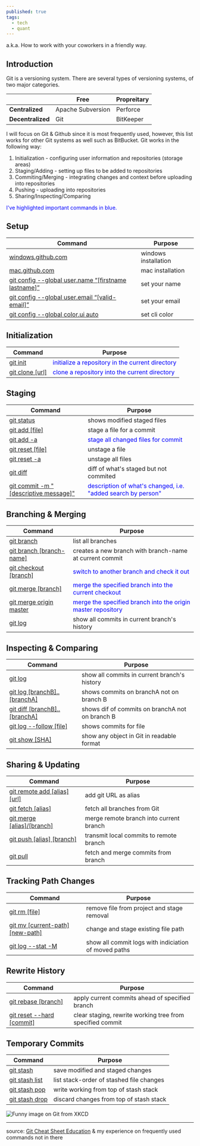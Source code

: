 ```yaml
---
published: true
tags:
  - tech
  - quant
---
```

a.k.a. How to work with your coworkers in a friendly way.

## Introduction

Git is a versioning system. There are several types of versioning systems, of two major categories.

|               | **Free**              | **Propreitary** |
|---------------|-------------------|-------------|
| **Centralized**   | Apache Subversion | Perforce    |
| **Decentralized** | Git               | BitKeeper   |


I will focus on Git & Github since it is most frequently used, however, this list works for other Git systems as well such as BitBucket. Git works in the following way:

1. Initialization - configuring user information and repositories (storage areas)
2. Staging/Adding - setting up files to be added to repositories
3. Commiting/Merging - integrating changes and context before uploading into repositories
4. Pushing - uploading into repositories
5. Sharing/Inspecting/Comparing

<span style="color:blue">I've highlighted important commands in blue.</span>

## Setup

| Command                                                | Purpose              |
|--------------------------------------------------------|----------------------|
| [windows.github.com](https://desktop.github.com/)                                     | windows installation |
| [mac.github.com](https://desktop.github.com/)                                         | mac installation     |
| [git config --global   user.name “[firstname lastname]”](https://git-scm.com/docs/git-config) | set your name        |
| [git config --global user.email   “[valid-email]”](https://git-scm.com/docs/git-config)       | set your email       |
| [git config --global color.ui auto](https://git-scm.com/docs/git-config)                      | set cli color        |

## Initialization

| Command | Purpose |
|---------|---------|
| [git init](https://git-scm.com/docs/git-init) | <span style="color:blue">initialize a repository in the current directory</span> |
| [git clone [url]](https://git-scm.com/docs/git-clone)  | <span style="color:blue">clone a repository into the current directory </span> |

## Staging

| Command                                 | Purpose                                                      |
|-----------------------------------------|--------------------------------------------------------------|
| [git status](https://git-scm.com/docs/git-status)                              | shows modified staged files                                  |
| [git add [file]](https://git-scm.com/docs/git-add)                          | stage a file for a commit                                    |
| [git add -a](https://git-scm.com/docs/git-add)                              | <span style="color:blue">stage all changed files for commit</span>                           |
| [git reset [file]](https://git-scm.com/docs/git-reset)                        | unstage a file                                               |
| [git reset -a](https://git-scm.com/docs/git-reset)                            | unstage all files                                            |
| [git diff](https://git-scm.com/docs/git-diff)                                | diff of what's staged but not commited                       |
| [git commit -m "[descriptive   message]"](https://git-scm.com/docs/git-commit) | <span style="color:blue">description of what's changed, i.e. "added search by person"</span> |

## Branching & Merging

| Command                  | Purpose                                                 |
|--------------------------|---------------------------------------------------------|
| [git branch](https://git-scm.com/docs/git-branch)               | list all branches                                       |
| [git branch [branch-name]](https://git-scm.com/docs/git-branch) | creates a new branch with branch-name at current commit |
| [git checkout [branch]](https://git-scm.com/docs/git-checkout)    | <span style="color:blue">switch to another branch and check it out</span>               |
| [git merge [branch]](https://git-scm.com/docs/git-merge)       | <span style="color:blue">merge the specified branch into the current checkout</span>    |
| [git merge origin master](https://git-scm.com/docs/git-merge)       | <span style="color:blue">merge the specified branch into the origin master repository</span>    |
| [git log](https://git-scm.com/docs/git-log)                  | show all commits in current branch's history            |

## Inspecting & Comparing

| Command                      | Purpose                                         |
|------------------------------|-------------------------------------------------|
| [git log](https://git-scm.com/docs/git-log)                      | show all commits in current branch's history    |
| [git log [branchB]..[branchA]](https://git-scm.com/docs/git-log) | shows commits on branchA not on branch B        |
| [git diff [branchB]..[branchA]](https://git-scm.com/docs/git-diff) | shows dif of commits on branchA not on branch B |
| [git log --follow [file]](https://git-scm.com/docs/git-log)      | shows commits for file                          |
| [git show [SHA]](https://git-scm.com/docs/git-show)               | show any object in Git in readable format       |

## Sharing & Updating

| Command                        | Purpose                                 |
|--------------------------------|-----------------------------------------|
| [git remote add [alias] [url]](https://help.github.com/en/github/using-git/adding-a-remote) | add git URL as alias                    |
| [git fetch [alias]](https://git-scm.com/docs/git-fetch)              | fetch all branches from Git             |
| [git merge [alias]/[branch]](https://git-scm.com/docs/git-merge)     | merge remote branch into current branch |
| [git push [alias] [branch]](https://git-scm.com/docs/git-push)      | transmit local commits to remote branch |
| [git pull](https://git-scm.com/docs/git-pull)                       | fetch and merge commits from branch     |

## Tracking Path Changes

| Command                          | Purpose                                              |
|----------------------------------|------------------------------------------------------|
| [git rm [file]](https://git-scm.com/docs/git-rm)                    | remove file from project and stage removal           |
| [git mv [current-path] [new-path]](https://git-scm.com/docs/git-mv) | change and stage existing file path                  |
| [git log --stat -M](https://git-scm.com/docs/git-log)                | show all commit logs with indiciation of moved paths |

## Rewrite History

| Command                      | Purpose                                                   |
|------------------------------|-----------------------------------------------------------|
| [git rebase [branch]](https://git-scm.com/docs/git-rebase)          | apply current commits ahead of specified   branch         |
| [git reset --hard [commit]](https://git-scm.com/docs/git-reset)    | clear staging, rewrite working tree from specified commit |


## Temporary Commits

| Command        | Purpose                                  |
|----------------|------------------------------------------|
| [git stash](https://git-scm.com/docs/git-stash)      | save modified and staged changes         |
| [git stash list](https://git-scm.com/docs/git-stash) | list stack-order of stashed file changes |
| [git stash pop](https://git-scm.com/docs/git-stash)  | write working from top of stash stack    |
| [git stash drop](https://git-scm.com/docs/git-stash) | discard changes from top of stash stack  |


![Funny image on Git from XKCD](https://imgs.xkcd.com/comics/git.png)

___
source: [Git Cheat Sheet Education](https://education.github.com/git-cheat-sheet-education.pdf) & my experience on frequently used commands not in there
